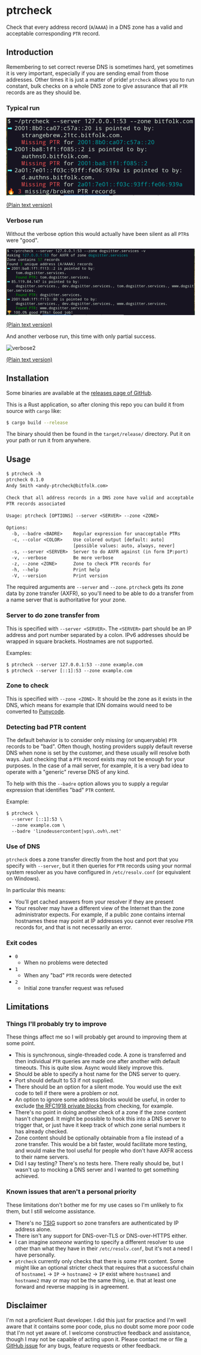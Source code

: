 # ptrcheck

Check that every address record (`A`/`AAAA`) in a DNS zone has a valid and
acceptable corresponding `PTR` record.

## Introduction

Remembering to set correct reverse DNS is sometimes hard, yet sometimes it is
very important, especially if you are sending email from those addresses.
Other times it is just a matter of pride! `ptrcheck` allows you to run
constant, bulk checks on a whole DNS zone to give assurance that all `PTR`
records are as they should be.

### Typical run

![typical]

[typical]: doc/typical.png "Output of a typical run of ptrcheck"

[(Plain text version)](doc/typical.txt)

### Verbose run

Without the verbose option this would actually have been silent as all `PTR`s
were "good".

![verbose]

[verbose]: doc/verbose.png "Output of a verbose run of ptrcheck"

[(Plain text version)](doc/verbose.txt)

And another verbose run, this time with only partial success.

![verbose2]

[verbose2]:
  doc/verbose2.png
  "Output of a verbose run of ptrcheck, showing only partial success"

[(Plain text version)](doc/verbose2.txt)

## Installation

Some binaries are available at the
[releases page of GitHub](https://github.com/grifferz/ptrcheck-rs/releases).

This is a Rust application, so after cloning this repo you can build it from
source with `cargo` like:

```bash
$ cargo build --release
```

The binary should then be found in the `target/release/` directory. Put it on
your path or run it from anywhere.

## Usage

```
$ ptrcheck -h
ptrcheck 0.1.0
Andy Smith <andy-ptrcheck@bitfolk.com>

Check that all address records in a DNS zone have valid and acceptable
PTR records associated

Usage: ptrcheck [OPTIONS] --server <SERVER> --zone <ZONE>

Options:
  -b, --badre <BADRE>    Regular expression for unacceptable PTRs
  -c, --color <COLOR>    Use colored output [default: auto]
                         [possible values: auto, always, never]
  -s, --server <SERVER>  Server to do AXFR against (in form IP:port)
  -v, --verbose          Be more verbose
  -z, --zone <ZONE>      Zone to check PTR records for
  -h, --help             Print help
  -V, --version          Print version
```

The required arguments are `--server` and `--zone`. `ptrcheck` gets its zone
data by zone transfer (AXFR), so you'll need to be able to do a transfer from
a name server that is authoritative for your zone.

### Server to do zone transfer from

This is specified with `--server <SERVER>`. The `<SERVER>` part should be an
IP address and port number separated by a colon. IPv6 addresses should be
wrapped in square brackets. Hostnames are not supported.

Examples:

```
$ ptrcheck --server 127.0.0.1:53 --zone example.com
$ ptrcheck --server [::1]:53 --zone example.com
```

### Zone to check

This is specified with `--zone <ZONE>`. It should be the zone as it exists in
the DNS, which means for example that IDN domains would need to be converted
to [Punycode](https://en.wikipedia.org/wiki/Punycode).

### Detecting bad PTR content

The default behavior is to consider only missing (or unqueryable) `PTR`
records to be "bad". Often though, hosting providers supply default reverse
DNS when none is set by the customer, and these usually will resolve both
ways. Just checking that a `PTR` record exists may not be enough for your
purposes. In the case of a mail server, for example, it is a very bad idea to
operate with a "generic" reverse DNS of any kind.

To help with this the `--badre` option allows you to supply a regular
expression that identifies "bad" `PTR` content.

Example:

```
$ ptrcheck \
  --server [::1]:53 \
  --zone example.com \
  --badre 'linodeusercontent|vps\.ovh\.net'
```

### Use of DNS

`ptrcheck` does a zone transfer directly from the host and port that you
specify with `--server`, but it then queries for `PTR` records using your
normal system resolver as you have configured in `/etc/resolv.conf` (or
equivalent on Windows).

In particular this means:

- You'll get cached answers from your resolver if they are present
- Your resolver may have a different view of the Internet than the zone
  administrator expects. For example, if a public zone contains internal
  hostnames these may point at IP addresses you cannot ever resolve `PTR`
  records for, and that is not necessarily an error.

### Exit codes

- `0`
  - When no problems were detected
- `1`
  - When any "bad" `PTR` records were detected
- `2`
  - Initial zone transfer request was refused

## Limitations

### Things I'll probably try to improve

These things affect me so I will probably get around to improving them at some
point.

- This is synchronous, single-threaded code. A zone is transferred and then
  individual `PTR` queries are made one after another with default timeouts.
  This is quite slow. Async would likely improve this.
- Should be able to specify a host name for the DNS server to query.
- Port should default to 53 if not supplied.
- There should be an option for a silent mode. You would use the exit code to
  tell if there were a problem or not.
- An option to ignore some address blocks would be useful, in order to exclude
  [the RFC1918 private blocks](https://en.wikipedia.org/wiki/Private_network#Private_IPv4_addresses)
  from checking, for example.
- There's no point in doing another check of a zone if the zone content hasn't
  changed. It might be possible to hook this into a DNS server to trigger
  that, or just have it keep track of which zone serial numbers it has already
  checked.
- Zone content should be optionally obtainable from a file instead of a zone
  transfer. This would be a bit faster, would facilitate more testing, and
  would make the tool useful for people who don't have AXFR access to their
  name servers.
- Did I say testing? There's no tests here. There really should be, but I
  wasn't up to mocking a DNS server and I wanted to get something achieved.

### Known issues that aren't a personal priority

These limitations don't bother me for my use cases so I'm unlikely to fix
them, but I still welcome assistance.

- There's no [TSIG](https://en.wikipedia.org/wiki/TSIG) support so zone
  transfers are authenticated by IP address alone.
- There isn't any support for DNS-over-TLS or DNS-over-HTTPS either.
- I can imagine _someone_ wanting to specify a different resolver to use other
  than what they have in their `/etc/resolv.conf`, but it's not a need I have
  personally.
- `ptrcheck` currently only checks that there is _some_ `PTR` content. Some
  might like an optional stricter check that requires that a successful chain
  of `hostname1` → `IP` → `hostname2` → `IP` exist where `hostname1` and
  `hostname2` may or may not be the same thing, i.e. that at least one forward
  and reverse mapping is in agreement.

## Disclaimer

I'm not a proficient Rust developer. I did this just for practice and I'm well
aware that it contains some poor code, plus no doubt some more poor code that
I'm not yet aware of. I welcome constructive feedback and assistance, though I
may not be capable of acting upon it. Please contact me or file
[a GitHub issue](https://github.come/grifferz/ptrcheck-rs/issues) for any
bugs, feature requests or other feedback.

